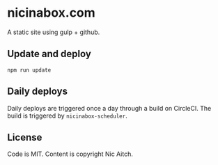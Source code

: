 # nicinabox.com

A static site using gulp + github.

## Update and deploy

`npm run update`

## Daily deploys

Daily deploys are triggered once a day through a build on CircleCI. The build is triggered by `nicinabox-scheduler`.

## License

Code is MIT. Content is copyright Nic Aitch.
